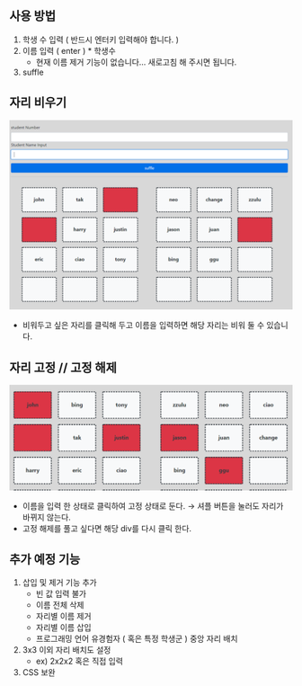 ## 사용 방법

1. 학생 수 입력 ( 반드시 엔터키 입력해야 합니다. )
2. 이름 입력 ( enter ) * 학생수 
   - 현재 이름 제거 기능이 없습니다... 새로고침 해 주시면 됩니다.
3. suffle

## 자리 비우기

![1582543935931](assets/1582543935931.png)

- 비워두고 싶은 자리를 클릭해 두고 이름을 입력하면 해당 자리는 비워 둘 수 있습니다.

## 자리 고정 // 고정 해제

![1582543943912](assets/1582543943912.png)

- 이름을 입력 한 상태로 클릭하여 고정 상태로 둔다. → 셔플 버튼을 눌러도 자리가 바뀌지 않는다.
- 고정 해제를 풀고 싶다면 해당 div를 다시 클릭 한다.

## 추가 예정 기능

1. 삽입 및 제거 기능 추가 
   - 빈 값 입력 불가
   - 이름 전체 삭제
   - 자리별 이름 제거
   - 자리별 이름 삽입
   - 프로그래밍 언어 유경험자 ( 혹은 특정 학생군 ) 중앙 자리 배치
2. 3x3 이외 자리 배치도 설정 
   - ex) 2x2x2 혹은  직접 입력
3. CSS 보완